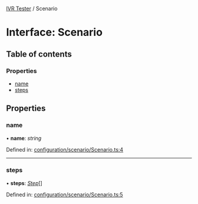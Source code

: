 [IVR Tester](../README.md) / Scenario

# Interface: Scenario

## Table of contents

### Properties

- [name](scenario.md#name)
- [steps](scenario.md#steps)

## Properties

### name

• **name**: *string*

Defined in: [configuration/scenario/Scenario.ts:4](https://github.com/SketchingDev/ivr-tester/blob/3f86c34/packages/ivr-tester/src/configuration/scenario/Scenario.ts#L4)

___

### steps

• **steps**: [*Step*](step.md)[]

Defined in: [configuration/scenario/Scenario.ts:5](https://github.com/SketchingDev/ivr-tester/blob/3f86c34/packages/ivr-tester/src/configuration/scenario/Scenario.ts#L5)

